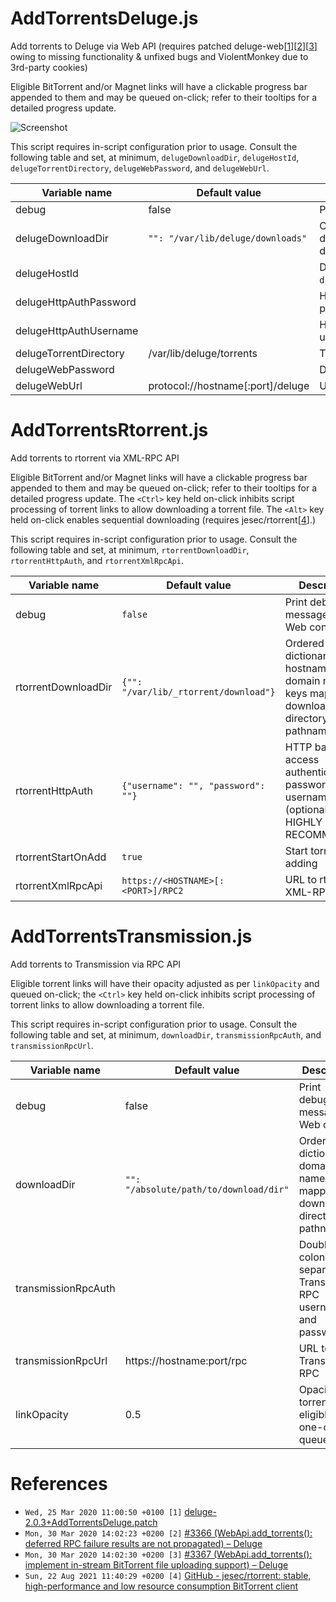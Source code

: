 # AddTorrentsDeluge.js

Add torrents to Deluge via Web API (requires patched deluge-web&lbrack;[1](https://raw.githubusercontent.com/lalbornoz/AddTorrentsDelugeTransmission/master/deluge-2.0.3%2BAddTorrentsDeluge.patch)&rbrack;&lbrack;[2](https://dev.deluge-torrent.org/ticket/3366)&rbrack;&lbrack;[3](https://dev.deluge-torrent.org/ticket/3367)&rbrack;
owing to missing functionality & unfixed bugs and ViolentMonkey due to 3rd-party
cookies)  
  
Eligible BitTorrent and/or Magnet links will have a clickable progress bar
appended to them and may be queued on-click; refer to their tooltips for a
detailed progress update.  
  
![Screenshot](https://raw.githubusercontent.com/lalbornoz/AddTorrentsDelugeTransmission/master/AddTorrentsDelugeScreenShot.png "Screenshot")
  
This script requires in-script configuration prior to usage. Consult the
following table and set, at minimum, ``delugeDownloadDir``, ``delugeHostId``,
``delugeTorrentDirectory``, ``delugeWebPassword``, and ``delugeWebUrl``.  
  
| Variable name          | Default value                       | Description                                                                                 |
| ---------------------- | ----------------------------------- | ------------------------------------------------------------------------------------------- |
| debug                  | false                               | Print debugging messages to Web console                                                     |
| delugeDownloadDir      | ``"": "/var/lib/deluge/downloads"`` | Ordered dictionary of hostname and domain name keys mapping to download directory pathnames |
| delugeHostId           |                                     | Deluge host identifier (see ``<deluge directory>/.config/deluge/hostlist.conf``)            |
| delugeHttpAuthPassword |                                     | HTTP basic access authentication password (optional)                                        |
| delugeHttpAuthUsername |                                     | HTTP basic access authentication username (optional)                                        |
| delugeTorrentDirectory | /var/lib/deluge/torrents            | Torrent directory pathname                                                                  |
| delugeWebPassword      |                                     | Deluge host web password                                                                    |
| delugeWebUrl           | protocol://hostname[:port]/deluge   | URL to deluge-web                                                                           |

# AddTorrentsRtorrent.js

Add torrents to rtorrent via XML-RPC API  
  
Eligible BitTorrent and/or Magnet links will have a clickable progress bar
appended to them and may be queued on-click; refer to their tooltips for a
detailed progress update. The ``<Ctrl>`` key held on-click inhibits script
processing of torrent links to allow downloading a torrent file. The ``<Alt>``
key held on-click enables sequential downloading (requires jesec/rtorrent&lbrack;[4](https://github.com/jesec/rtorrent)&rbrack;.)  
  
This script requires in-script configuration prior to usage. Consult the
following table and set, at minimum, ``rtorrentDownloadDir``, ``rtorrentHttpAuth``,
and ``rtorrentXmlRpcApi``.  
  
| Variable name       | Default value                           | Description                                                                                 |
| ------------------- | --------------------------------------- | ------------------------------------------------------------------------------------------- |
| debug               | ``false``                               | Print debugging messages to Web console                                                     |
| rtorrentDownloadDir | ``{"": "/var/lib/_rtorrent/download"}`` | Ordered dictionary of hostname and domain name keys mapping to download directory pathnames |
| rtorrentHttpAuth    | ``{"username": "", "password": ""}``    | HTTP basic access authentication password & username (optional but HIGHLY RECOMMENDED)      |
| rtorrentStartOnAdd  | ``true``                                | Start torrents on adding                                                                    |
| rtorrentXmlRpcApi   | ``https://<HOSTNAME>[:<PORT>]/RPC2``    | URL to rtorrent XML-RPC API                                                                 |

# AddTorrentsTransmission.js

Add torrents to Transmission via RPC API
  
Eligible torrent links will have their opacity adjusted as per ``linkOpacity``
and queued on-click; the ``<Ctrl>`` key held on-click inhibits script processing
of torrent links to allow downloading a torrent file.
  
This script requires in-script configuration prior to usage. Consult the
following table and set, at minimum, ``downloadDir``, ``transmissionRpcAuth``,
and ``transmissionRpcUrl``.  
  
| Variable name       | Default value                            | Description                                                                    |
| ------------------- | ---------------------------------------- | ------------------------------------------------------------------------------ |
| debug               | false                                    | Print debugging messages to Web console                                        |
| downloadDir         | ``"": "/absolute/path/to/download/dir"`` | Ordered dictionary of domain name keys mapping to download directory pathnames |
| transmissionRpcAuth |                                          | Double-colon (``:``) separated Transmission RPC username and password          |
| transmissionRpcUrl  | https://hostname:port/rpc                | URL to Transmission RPC                                                        |
| linkOpacity         | 0.5                                      | Opacity of torrent links eligible for one-click queueing                       |

# References

* ``Wed, 25 Mar 2020 11:00:50 +0100 [1]`` <a href="https://raw.githubusercontent.com/lalbornoz/AddTorrentsDelugeTransmission/master/deluge-2.0.3%2BAddTorrentsDeluge.patch" id="r1">deluge-2.0.3+AddTorrentsDeluge.patch</a>  
* ``Mon, 30 Mar 2020 14:02:23 +0200 [2]`` <a href="https://dev.deluge-torrent.org/ticket/3366" id="r2">#3366 (WebApi.add_torrents(): deferred RPC failure results are not propagated) – Deluge</a>  
* ``Mon, 30 Mar 2020 14:02:30 +0200 [3]`` <a href="https://dev.deluge-torrent.org/ticket/3367" id="r3">#3367 (WebApi.add_torrents(): implement in-stream BitTorrent file uploading support) – Deluge</a>  
* ``Sun, 22 Aug 2021 11:40:29 +0200 [4]`` <a href="https://github.com/jesec/rtorrent" id="r4">GitHub - jesec/rtorrent: stable, high-performance and low resource consumption BitTorrent client</a>  

[modeline]: # ( vim: set ff=dos tw=0: )
